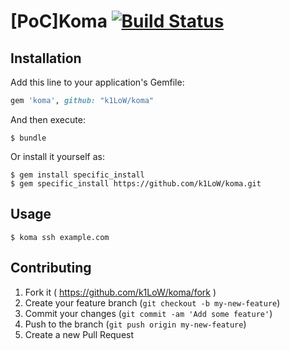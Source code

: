# [PoC]Koma [![Build Status](https://travis-ci.org/k1LoW/koma.svg?branch=master)](https://travis-ci.org/k1LoW/koma)

## Installation

Add this line to your application's Gemfile:

```ruby
gem 'koma', github: "k1LoW/koma"
```

And then execute:

    $ bundle

Or install it yourself as:

    $ gem install specific_install
    $ gem specific_install https://github.com/k1LoW/koma.git 

## Usage

    $ koma ssh example.com

## Contributing

1. Fork it ( https://github.com/k1LoW/koma/fork )
2. Create your feature branch (`git checkout -b my-new-feature`)
3. Commit your changes (`git commit -am 'Add some feature'`)
4. Push to the branch (`git push origin my-new-feature`)
5. Create a new Pull Request
